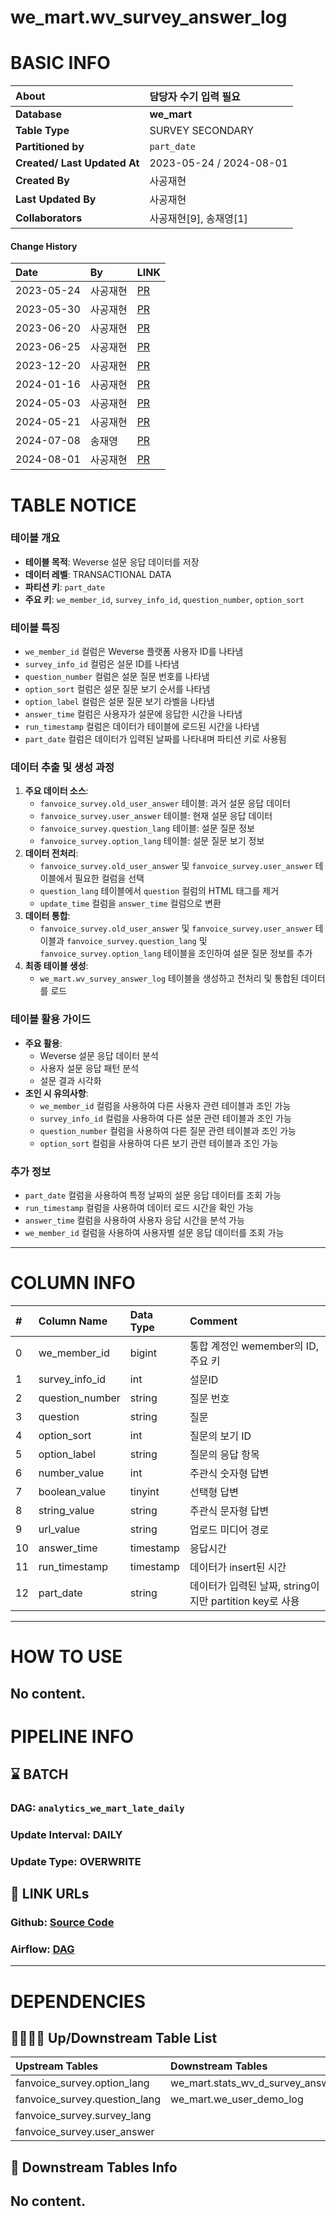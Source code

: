 
we_mart.wv_survey_answer_log
============================

# BASIC INFO

|**About**| 담당자 수기 입력 필요 |
| :--- | :--- |
|**Database**|**we_mart**|
|**Table Type**|SURVEY SECONDARY|
|**Partitioned by**|`part_date`|
|**Created/ Last Updated At**|2023-05-24 / 2024-08-01|
|**Created By**|사공재현|
|**Last Updated By**|사공재현|
|**Collaborators**|사공재현[9], 송재영[1]|
  
#### Change History
|**Date**|**By**|**LINK**|
| :--- | :--- | :--- |
|2023-05-24|사공재현|[PR](https://github.com/benxcorp/databricks/commit/e81a55bf7ec4fa654aae9c44095c75393eac7b1d)|
|2023-05-30|사공재현|[PR](https://github.com/benxcorp/databricks/commit/6b4ae51041b8240e69040b79051552614149196c)|
|2023-06-20|사공재현|[PR](https://github.com/benxcorp/databricks/commit/9f929508e1f509685970bf7d9b552e1299fba07b)|
|2023-06-25|사공재현|[PR](https://github.com/benxcorp/databricks/commit/01beb4f88306b9072dbc5102e89c35be8061b316)|
|2023-12-20|사공재현|[PR](https://github.com/benxcorp/databricks/commit/128a4ab6bc446529d344c1234755f673d359e40c)|
|2024-01-16|사공재현|[PR](https://github.com/benxcorp/databricks/commit/59eab293a238a2ba328c286d1b3dd67557d3d15a)|
|2024-05-03|사공재현|[PR](https://github.com/benxcorp/databricks/commit/fdd08dce19d213b85123c9188435cff221fb707b)|
|2024-05-21|사공재현|[PR](https://github.com/benxcorp/databricks/commit/703677898cf91a10419ecb0b9e8b8c83a65db370)|
|2024-07-08|송재영|[PR](https://github.com/benxcorp/databricks/commit/05059b8fe9303f5ab04da0e69662c170b7ed2246)|
|2024-08-01|사공재현|[PR](https://github.com/benxcorp/databricks/commit/884bbf501415dae98899c991a089c4167832936f)|
  
  
# TABLE NOTICE
  
### 테이블 개요

* **테이블 목적**: Weverse 설문 응답 데이터를 저장
* **데이터 레벨**: TRANSACTIONAL DATA
* **파티션 키**: `part_date`
* **주요 키**: `we_member_id`, `survey_info_id`, `question_number`, `option_sort`

### 테이블 특징

* `we_member_id` 컬럼은 Weverse 플랫폼 사용자 ID를 나타냄
* `survey_info_id` 컬럼은 설문 ID를 나타냄
* `question_number` 컬럼은 설문 질문 번호를 나타냄
* `option_sort` 컬럼은 설문 질문 보기 순서를 나타냄
* `option_label` 컬럼은 설문 질문 보기 라벨을 나타냄
* `answer_time` 컬럼은 사용자가 설문에 응답한 시간을 나타냄
* `run_timestamp` 컬럼은 데이터가 테이블에 로드된 시간을 나타냄
* `part_date` 컬럼은 데이터가 입력된 날짜를 나타내며 파티션 키로 사용됨

### 데이터 추출 및 생성 과정

1. **주요 데이터 소스**:
    * `fanvoice_survey.old_user_answer` 테이블: 과거 설문 응답 데이터
    * `fanvoice_survey.user_answer` 테이블: 현재 설문 응답 데이터
    * `fanvoice_survey.question_lang` 테이블: 설문 질문 정보
    * `fanvoice_survey.option_lang` 테이블: 설문 질문 보기 정보
2. **데이터 전처리**:
    * `fanvoice_survey.old_user_answer` 및 `fanvoice_survey.user_answer` 테이블에서 필요한 컬럼을 선택
    * `question_lang` 테이블에서 `question` 컬럼의 HTML 태그를 제거
    * `update_time` 컬럼을 `answer_time` 컬럼으로 변환
3. **데이터 통합**:
    * `fanvoice_survey.old_user_answer` 및 `fanvoice_survey.user_answer` 테이블과 `fanvoice_survey.question_lang` 및 `fanvoice_survey.option_lang` 테이블을 조인하여 설문 질문 정보를 추가
4. **최종 테이블 생성**:
    * `we_mart.wv_survey_answer_log` 테이블을 생성하고 전처리 및 통합된 데이터를 로드

### 테이블 활용 가이드

* **주요 활용**:
    * Weverse 설문 응답 데이터 분석
    * 사용자 설문 응답 패턴 분석
    * 설문 결과 시각화
* **조인 시 유의사항**:
    * `we_member_id` 컬럼을 사용하여 다른 사용자 관련 테이블과 조인 가능
    * `survey_info_id` 컬럼을 사용하여 다른 설문 관련 테이블과 조인 가능
    * `question_number` 컬럼을 사용하여 다른 질문 관련 테이블과 조인 가능
    * `option_sort` 컬럼을 사용하여 다른 보기 관련 테이블과 조인 가능

### 추가 정보

* `part_date` 컬럼을 사용하여 특정 날짜의 설문 응답 데이터를 조회 가능
* `run_timestamp` 컬럼을 사용하여 데이터 로드 시간을 확인 가능
* `answer_time` 컬럼을 사용하여 사용자 응답 시간을 분석 가능
* `we_member_id` 컬럼을 사용하여 사용자별 설문 응답 데이터를 조회 가능  
---
# COLUMN INFO

|#|Column Name|Data Type|Comment|
| :--- | :--- | :--- | :--- |
|0|we_member_id|bigint|통합 계정인 wemember의 ID, 주요 키|
|1|survey_info_id|int|설문ID|
|2|question_number|string|질문 번호|
|3|question|string|질문|
|4|option_sort|int|질문의 보기 ID|
|5|option_label|string|질문의 응답 항목|
|6|number_value|int|주관식 숫자형 답변|
|7|boolean_value|tinyint|선택형 답변|
|8|string_value|string|주관식 문자형 답변|
|9|url_value|string|업로드 미디어 경로|
|10|answer_time|timestamp|응답시간|
|11|run_timestamp|timestamp|데이터가 insert된 시간|
|12|part_date|string|데이터가 입력된 날짜, string이지만 partition key로 사용|
  
    
---
# HOW TO USE
  
No content.  
---
# PIPELINE INFO

## ⌛️ BATCH

### DAG: `analytics_we_mart_late_daily`

### Update Interval: DAILY

### Update Type: OVERWRITE

## 📍 LINK URLs

### Github: [Source Code](https://github.com/benxcorp/databricks/blob/main/src/data_analytics/survey/wv_survey_answer_log.py)

### Airflow: [DAG](https://github.com/benxcorp/dp-airflow/blob/main/dags/utils/dynamic_dag/wev/task_list/analytics_we_mart_late_daily.py)
  
    
---
# DEPENDENCIES

## 👨‍👩‍👧‍👦 Up/Downstream Table List

|Upstream Tables|Downstream Tables|
| :--- | :--- |
|fanvoice_survey.option_lang|we_mart.stats_wv_d_survey_answer|
|fanvoice_survey.question_lang|we_mart.we_user_demo_log|
|fanvoice_survey.survey_lang| |
|fanvoice_survey.user_answer| |

## 🐤 Downstream Tables Info
  
No content.  
---